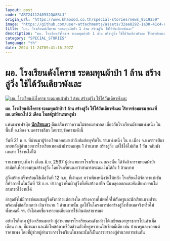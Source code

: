 ```yaml
---
layout: post
code: "ART2411240932QA8BLJ"
origin_url: "https://www.khaosod.co.th/special-stories/news_9519259"
image: "https://github.com/user-attachments/assets/32aa8292-1a30-41c4-af94-cb35b8ba2ed3"
title: "ผอ. โรงเรียนดังโคราช ระดมทุนผ้าป่า 1 ล้าน สร้างลู่วิ่ง ใช้ได้วันเดียวพังเละ"
description: "ผอ. โรงเรียนดังโคราช ระดมทุนผ้าป่า 1 ล้าน สร้างลู่วิ่ง ใช้ได้วันเดียวพังเละ ไร้การซ่อมแซม ขณะที่ ผอ.เกษียณไป 2 เดือน โพสต์รูปบ้านรถหรูฉ่ำ"
category: "SPECIAL_STORIES"
language: "th"
date: 2024-11-24T09:41:16.297Z
---
```


# ผอ. โรงเรียนดังโคราช ระดมทุนผ้าป่า 1 ล้าน สร้างลู่วิ่ง ใช้ได้วันเดียวพังเละ

[![ผอ. โรงเรียนดังโคราช ระดมทุนผ้าป่า 1 ล้าน สร้างลู่วิ่ง ใช้ได้วันเดียวพังเละ](https://www.khaosod.co.th/wpapp/uploads/2024/11/korat-aa.jpg "ผอ. โรงเรียนดังโคราช ระดมทุนผ้าป่า 1 ล้าน สร้างลู่วิ่ง ใช้ได้วันเดียวพังเละ")](https://www.khaosod.co.th/wpapp/uploads/2024/11/korat-aa.jpg)

**ผอ. โรงเรียนดังโคราช ระดมทุนผ้าป่า 1 ล้าน สร้างลู่วิ่ง ใช้ได้วันเดียวพังเละ ไร้การซ่อมแซม ขณะที่ ผอ.เกษียณไป 2 เดือน โพสต์รูปบ้านรถหรูฉ่ำ**

แฟนเพจเฟซบุ๊ก [**นักเรียนเลว**](https://www.facebook.com/Badstudent.th?__cft__[0]=AZWQ98f7U6Xf0j2EM_BLUZ30_VwtWDDMyWmcp2DH8lJjnanN2Z1SDJ2GjRVjhfNxUxAUPwjvnATVRKkP4DWbAd43zW1Pt1La2BPx1TByXM0jk_pl-FENvPgJzuFnQ6n3P7T7cw_GGlLaoFuASrGzahPwthi2g1358DGEeVkP9RzTfe73K5H3Ojp242HvOFxsKW8&__tn__=-UC%2CP-R) ตีแผ่เรื่องราวความไม่ชอบมาพากล เกี่ยวกับโรงเรียนมัธยมแห่งหนึ่ง ในพื้นที่ อ.เมือง จ.นครราชสีมา โดยระบุข้อความดังนี้

วันที่ 21 พ.ย. ที่ผ่านมาผู้ร้องเรียนออกมาเล่าถึงปมส่อทุจริตใน รร.แห่งหนึ่ง ใน อ.เมือง จ.นครราชสีมา ภายหลังผู้อำนวยการโรงเรียนทอดผ้าป่าระดมทุน 1 ล้านบาท สร้างลู่วิ่ง แต่ใช้ได้ไม่เกิน 1 วัน กลับพังเละเทะ ใช้งานไม่ได้

รายงานระบุเพิ่มว่า เดือน มิ.ย. 2567 ผู้อำนวยการโรงเรียน ณ ขณะนั้น ได้จัดกิจกรรมทอดผ้าป่าสามัคคีเพื่อระดมทุนสร้างลู่วิ่ง โดยโรงเรียนเผยว่าสามารถระดมเงินได้ถึง 1 ล้านบาท

ลู่วิ่งสร้างเสร็จพร้อมใช้เมื่อวันที่ 12 ก.ย. ที่ผ่านมา ทว่าเพียงหนึ่งวันให้หลัง โรงเรียนได้จัดการแข่งขันกีฬาภายในในวันที่ 13 ก.ย. ปรากฏว่าพื้นผิวลู่วิ่งที่เพิ่งสร้างเสร็จ นั้นหลุดลอกและพังเสียหายจนไม่สามารถใช้งานได้

ล่าสุดยังไม่มีการซ่อมแซมลู่วิ่งดังกล่าวแต่อย่างใด สร้างความไม่พอใจให้กับครูและนักเรียนบางส่วน พร้อมตั้งข้อสังเกตว่า เงินจำนวน 1 ล้านบาทนั้น ถูกใช้ในโครงการก่อสร้างลู่วิ่งทั้งหมดจริงหรือไม่ ทั้งหมดนี้ รร. ยังไม่เคยชี้แจงรายละเอียดการใช้เงินต่อสาธารณะ

อย่างไรก็ตาม ผู้ร้องเรียนเผยว่า ผู้อำนวยการโรงเรียนคนดังกล่าวได้เกษียณอายุราชการไปแล้วเมื่อเดือน ก.ย. ที่ผ่านมา และมักโพสต์ภาพชีวิตส่วนตัวที่หรูหราบนโซเชียลมีเดีย เช่น บ้านหรูและรถยนต์ราคาแพง โดยที่ผู้ช่วยผู้อำนวยการโรงเรียนในขณะนั้นก็เป็นภรรยาของผู้อำนวยการเช่นกัน